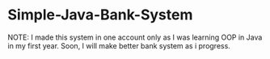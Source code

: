# Simple-Java-Bank-System

NOTE: I made this system in one account only as I was learning OOP in Java in my first year. Soon, I will make better bank system as i progress. 
